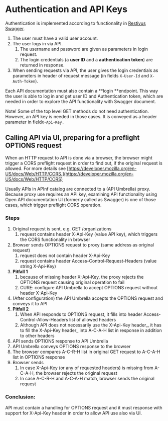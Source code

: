 # Authentication and API Keys

Authentication is implemented according to functionality in [Restivus Swagger](https://github.com/apinf/restivus-swagger).

1. The user must have a valid user account. 
2. The user logs in via API.
   1. The username and password are given as parameters in login request.
   2. The login credentials \(a **user ID** and a **authentication token**\) are returned in response.
3. When sending requests via API, the user gives the login credentials as parameters in header of request message \(in fields `X-User-Id` and `X-Auth-Token`\). 

Each API documentation must also contain a **login **endpoint. This way the user is able to log in and get user ID and Authentication token, which are needed in order to explore the API functionality with Swagger document.

Note! Some of the top level GET methods do not need authentication. However, an API key is needed in those cases. It is conveyed as a header parameter in field`X-Api-Key.`



## Calling API via UI, preparing for a preflight OPTIONS request

When an HTTP request to API is done via a browser, the browser might trigger a CORS preflight request in order to find out, if the original request is allowed. For more details see [https://developer.mozilla.org/en-US/docs/Web/HTTP/CORS.](https://developer.mozilla.org/en-US/docs/Web/HTTP/CORS)

Usually APIs in APInf catalog are connected to a \(API Umbrella\) proxy. Because proxy use requires an API key, examining API functionality using Open API documentation UI \(formerly called as Swagger\) is one of those cases, which trigger preflight CORS operation.  

### Steps

1. Original request is sent, e.g. GET /organizations
   1. request contains header X-Api-Key \(value API key\), which triggers the CORS functionality in browser
2. Browser sends OPTIONS request to proxy \(same address as original request\)
   1. request does not contain header X-Api-Key
   2. request contains header Access-Control-Request-Headers \(value string X-Api-Key\)
3. **Pitfall 1**
   1. because of missing header X-Api-Key, the proxy rejects the OPTIONS request causing original operation to fail
   2. CURE: configure API Umbrella to accept OPTIONS request without header X-Api-Key
4. \(After configuration\) the API Umbrella accepts the OPTIONS request and conveys it to API
5. **Pitfall 2**
   1. When API responds to OPTIONS request, it fills into header Access-Control-Allow-Headers list of allowed headers
   2. Although API does not necessarily use the X-Api-Key header,_ it has to fill the X-Api-Key header_ into A-C-A-H list in response in addition to other headers
6. API sends OPTIONS response to API Umbrella
7. API Umbrella conveys OPTIONS response to the browser
8. The browser compares A-C-R-H list in original GET request to A-C-A-H list in OPTIONS response
9. Browser sends
   1. In case X-Api-Key \(or any of requested headers\) is missing from A-C-A-H, the browser rejects the original request
   2. In case A-C-R-H and A-C-A-H match, browser sends the original request

### Conclusion:

API must contain a handling for OPTIONS request and it must response with support for X-Api-Key header in order to allow API use also via UI.

